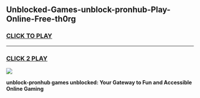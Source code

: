 
## Unblocked-Games-unblock-pronhub-Play-Online-Free-th0rg
<h3>
<a href="https://premium76.site?title=unblock-pronhub&ref=26A">CLICK TO PLAY</a></h3>
<hr>

<h3>
<a href="https://premium76.site?title=unblock-pronhub&ref=26A">CLICK 2 PLAY</a>
  
</h3>

<a href="https://premium76.site?title=unblock-pronhub&ref=26A"><img src="https://clearcache.store/games.png"></a>


**unblock-pronhub games unblocked: Your Gateway to Fun and Accessible Online Gaming**
